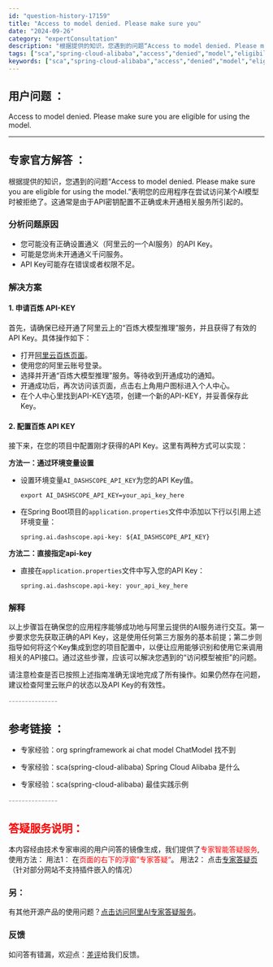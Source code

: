 ```yaml
---
id: "question-history-17159"
title: "Access to model denied. Please make sure you"
date: "2024-09-26"
category: "expertConsultation"
description: "根据提供的知识，您遇到的问题“Access to model denied. Please make sure you are eligible for using the model.”表明您的应用程序在尝试访问某个AI模型时被拒绝了。这通常是由于API密钥配置不正确或未开通相关服务所引起的。##"
tags: ["sca","spring-cloud-alibaba","access","denied","model","eligibility","using"]
keywords: ["sca","spring-cloud-alibaba","access","denied","model","eligibility","using"]
---
```


## 用户问题 ： 
 Access to model denied. Please make sure you are eligible for using the model.  

---------------
## 专家官方解答 ：

根据提供的知识，您遇到的问题“Access to model denied. Please make sure you are eligible for using the model.”表明您的应用程序在尝试访问某个AI模型时被拒绝了。这通常是由于API密钥配置不正确或未开通相关服务所引起的。

### 分析问题原因
- 您可能没有正确设置通义（阿里云的一个AI服务）的API Key。
- 可能是您尚未开通通义千问服务。
- API Key可能存在错误或者权限不足。

### 解决方案

#### 1. 申请百炼 API-KEY
首先，请确保已经开通了阿里云上的“百炼大模型推理”服务，并且获得了有效的API Key。具体操作如下：
- 打开[阿里云百炼页面](https://www.aliyun.com/product/bailian)。
- 使用您的阿里云账号登录。
- 选择并开通“百炼大模型推理”服务。等待收到开通成功的通知。
- 开通成功后，再次访问该页面，点击右上角用户图标进入个人中心。
- 在个人中心里找到API-KEY选项，创建一个新的API-KEY，并妥善保存此Key。

#### 2. 配置百炼 API KEY
接下来，在您的项目中配置刚才获得的API Key。这里有两种方式可以实现：

**方法一：通过环境变量设置**
- 设置环境变量`AI_DASHSCOPE_API_KEY`为您的API Key值。
  ```shell
  export AI_DASHSCOPE_API_KEY=your_api_key_here
  ```
- 在Spring Boot项目的`application.properties`文件中添加以下行以引用上述环境变量：
  ```properties
  spring.ai.dashscope.api-key: ${AI_DASHSCOPE_API_KEY}
  ```

**方法二：直接指定api-key**
- 直接在`application.properties`文件中写入您的API Key：
  ```properties
  spring.ai.dashscope.api-key: your_api_key_here
  ```

### 解释
以上步骤旨在确保您的应用程序能够成功地与阿里云提供的AI服务进行交互。第一步要求您先获取正确的API Key，这是使用任何第三方服务的基本前提；第二步则指导如何将这个Key集成到您的项目配置中，以便让应用能够识别和使用它来调用相关的API接口。通过这些步骤，应该可以解决您遇到的“访问模型被拒”的问题。

请注意检查是否已按照上述指南准确无误地完成了所有操作。如果仍然存在问题，建议检查阿里云账户的状态以及API Key的有效性。


<font color="#949494">---------------</font> 


## 参考链接 ：

* 专家经验：org springframework ai chat model ChatModel 找不到 
 
 * 专家经验：sca(spring-cloud-alibaba) Spring Cloud Alibaba 是什么 
 
 * 专家经验：sca(spring-cloud-alibaba) 最佳实践示例 


 <font color="#949494">---------------</font> 
 


## <font color="#FF0000">答疑服务说明：</font> 

本内容经由技术专家审阅的用户问答的镜像生成，我们提供了<font color="#FF0000">专家智能答疑服务</font>,使用方法：
用法1： 在<font color="#FF0000">页面的右下的浮窗”专家答疑“</font>。
用法2： 点击[专家答疑页](https://answer.opensource.alibaba.com/docs/intro)（针对部分网站不支持插件嵌入的情况）
### 另：


有其他开源产品的使用问题？[点击访问阿里AI专家答疑服务](https://answer.opensource.alibaba.com/docs/intro)。
### 反馈
如问答有错漏，欢迎点：[差评](https://ai.nacos.io/user/feedbackByEnhancerGradePOJOID?enhancerGradePOJOId=17161)给我们反馈。
